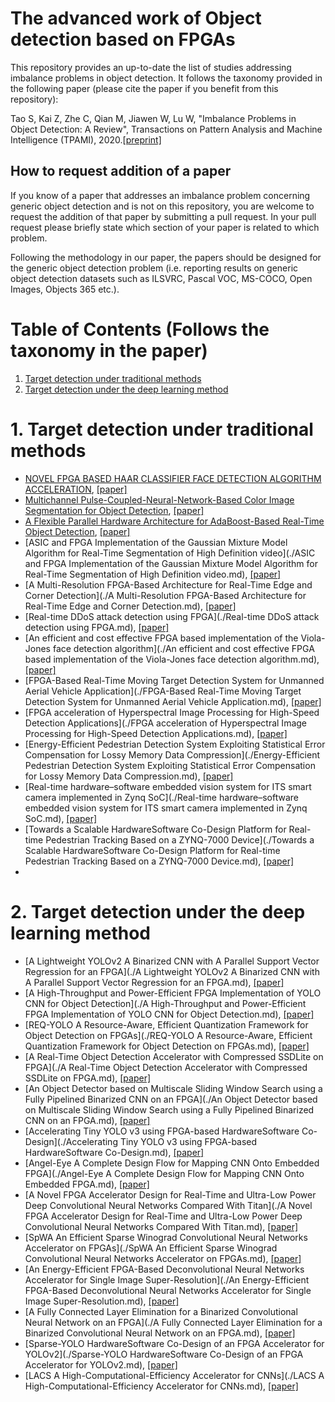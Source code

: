 # The advanced work of Object detection based on FPGAs

This repository provides an up-to-date the list of studies addressing imbalance problems in object detection. It follows the taxonomy provided in the following paper (please cite the paper if you benefit from this repository):

Tao S, Kai Z, Zhe C, Qian M, Jiawen W, Lu W, "Imbalance Problems in Object Detection: A Review", Transactions on Pattern Analysis and Machine Intelligence (TPAMI), 2020.[[preprint\]](https://arxiv.org/abs/1909.00169)

## How to request addition of a paper

If you know of a paper that addresses an imbalance problem concerning generic object detection and is not on this repository, you are welcome to request the addition of that paper by submitting a pull request. In your pull request please briefly state which section of your paper is related to which problem.

Following the methodology in our paper, the papers should be designed for the generic object detection problem (i.e. reporting results on generic object detection datasets such as ILSVRC, Pascal VOC, MS-COCO, Open Images, Objects 365 etc.).

# Table of Contents (Follows the taxonomy in the paper)

1. [Target detection under traditional methods](#1-target-detection-under-traditional-methods)
2. [Target detection under the deep learning method](#2-target-detection-under-the-deep-learning-method)

# 1. Target detection under traditional methods

- [NOVEL FPGA BASED HAAR CLASSIFIER FACE DETECTION ALGORITHM ACCELERATION](https://github.com/vivian13maker/FPGA-based-accelerator-for-object-detection-A-comprehensive-review/blob/main/NOVEL%20FPGA%20BASED%20HAAR%20CLASSIFIER%20FACE%20DETECTION%20ALGORITHM%20ACCELERATION.md#novel-fpga-based-haar-classifier-face-detection-algorithm-acceleration), [[paper]](https://www.researchgate.net/profile/Shih-Lien-Lu/publication/4375375_Novel_FPGA_based_Haar_classifier_face_detection_algorithm_acceleration/links/0fcfd50933e992036b000000/Novel-FPGA-based-Haar-classifier-face-detection-algorithm-acceleration.pdf)
- [Multichannel Pulse-Coupled-Neural-Network-Based Color Image Segmentation for Object Detection](https://github.com/vivian13maker/FPGA-based-accelerator-for-object-detection-A-comprehensive-review/blob/main/Multichannel%20Pulse-Coupled-Neural-Network-Based%20Color%20Image%20Segmentation%20for%20Object%20Detection.md#multichannel-pulse-coupled-neural-network-based-color-image-segmentation-for-object-detection), [[paper]](https://ieeexplore.ieee.org/stamp/stamp.jsp?tp=&arnumber=5991960)
- [A Flexible Parallel Hardware Architecture for AdaBoost-Based Real-Time Object Detection](https://github.com/vivian13maker/FPGA-based-accelerator-for-object-detection-A-comprehensive-review/blob/main/A%20Flexible%20Parallel%20Hardware%20Architecture%20for%20AdaBoost-Based%20Real-Time%20Object%20Detection.md#a-flexible-parallel-hardware-architecture-for-adaboost-based-real-time-object-detection), [[paper]](http://islab.soe.uoguelph.ca/sareibi/TEACHING_dr/ENG6530_RCS_html_dr/outline_W2017/docs/PAPER_REVIEW_dr/2014_dr/GRAD_dr/FPGA_Object_Detection.pdf)
- [ASIC and FPGA Implementation of the Gaussian Mixture Model Algorithm for Real-Time Segmentation of High Definition video](./ASIC and FPGA Implementation of the Gaussian Mixture Model Algorithm for Real-Time Segmentation of High Definition video.md), [[paper]](https://ieeexplore.ieee.org/stamp/stamp.jsp?tp=&arnumber=6481463)
- [A Multi-Resolution FPGA-Based Architecture for Real-Time Edge and Corner Detection](./A Multi-Resolution FPGA-Based Architecture for Real-Time Edge and Corner Detection.md), [[paper]](https://ieeexplore.ieee.org/stamp/stamp.jsp?tp=&arnumber=6532283&tag=1)
- [Real-time DDoS attack detection using FPGA](./Real-time DDoS attack detection using FPGA.md), [[paper]](https://pdf.sciencedirectassets.com/271515/1-s2.0-S0140366417X00145/1-s2.0-S0140366416306442/main.pdf?X-Amz-Security-Token=IQoJb3JpZ2luX2VjEGkaCXVzLWVhc3QtMSJIMEYCIQCSLMW2ICdJDAmE7ivk8QEVK1B2wTePm2AHTqZonAPeLgIhAIZa6fHMW38%2F1xoMPwwCNfR7w1YfT6C7eSFDvkudeuHoKoMECLL%2F%2F%2F%2F%2F%2F%2F%2F%2F%2FwEQBBoMMDU5MDAzNTQ2ODY1IgxPMVpKOnBjEXiNedYq1wNXshw27g8a4bMLA9qXteO3%2FhRAg596opxx4CGJntNGKA3hAI9BJQcv7hHL%2BtSUrP1r7o1L8YoxrlgVy36W5grCtZgI9admqzlKQ5V853meF2RYQTf3F1%2BxRgzQT8bKuzCUv3hZ2inSCooFCZvZBP2KxEw26N1uF%2BCqaes%2FAJzL17mLXJxETWMHt1k6WWPgoFTGg%2BNKv6%2BDn5SOxC8nprGdWICej4AT%2F2ASuZCXeQiDd%2BQVUBZhbEGzuSlq3MHVHjMVKoPWAlY9W%2BNAhvOq6gkqpm3uulLPclNDJRQva2dnZoV9echfiaOOVpe%2BigO%2FA7%2Bkn8WBlEEyf7haAK19QzpbsRTeTZnffoqr9sSnPz57G3NOuOOosB4yNnrfFl5qNOlxxIR%2BwwmwOO3fXG1fA%2BtvqmZEhRKWKvbXFlKny2hzHo1FVvjRb3mphZJ7%2BdQiBqKCUywUgRN7i8JEe6hcUoQ8i3i9f%2BHdhtQyX8ezT0eeqZWzuvehWXMSZuP%2BlT94U3Qi%2BHvep4wHgyt2Y%2BjW%2FMbrJ2gqL%2B%2FDgXttL4zEKpMwygs5%2BU0fnf4QVFodWMc1d7%2BtmZH96PZX%2F3oXkkB4jVdbnVOMdKNJ84YWGI4sPH%2FhnsPo%2Bo1b0DEw6LnliQY6pAETPEIgCUujBm4qwqijluLNsy%2B2nWmdZTMcjqmyumXgthAqXeKAcNRBXwCNT%2FsbVIjUGanegExnmZvWyF%2FXxvxbf4WsfZ1gP%2FIhrn%2Bl%2BiZsZT58wbxCQWvpvqB8Hp%2FDTW0wOm%2BOAV8hKlRASbtlQgJjhgsC7872TOngZ8LAMAa0Ka4D4LqiY5wnBHI%2FOUWdL5Wj7PkkU3WBW%2FwVPfJZBAMDpuhGxA%3D%3D&X-Amz-Algorithm=AWS4-HMAC-SHA256&X-Amz-Date=20210909T020315Z&X-Amz-SignedHeaders=host&X-Amz-Expires=300&X-Amz-Credential=ASIAQ3PHCVTY6K5D6W5T%2F20210909%2Fus-east-1%2Fs3%2Faws4_request&X-Amz-Signature=6ba326170c67d0cf806e84346be264b8ae37585325c4bb04ffd344db7a27f317&hash=d6e5997d7a70d39ba847de55b80049ba545b16a584b1aa48f74ce7db3ef200bb&host=68042c943591013ac2b2430a89b270f6af2c76d8dfd086a07176afe7c76c2c61&pii=S0140366416306442&tid=spdf-983b2b2f-2278-44f0-bd21-df8ce7830c30&sid=2c671d44374b7643bf38a970b0fdad44ae02gxrqa&type=client)
- [An efficient and cost effective FPGA based implementation of the Viola-Jones face detection algorithm](./An efficient and cost effective FPGA based implementation of the Viola-Jones face detection algorithm.md), [[paper]](https://pdf.sciencedirectassets.com/314097/1-s2.0-S2468067217X00023/1-s2.0-S2468067216300116/main.pdf?X-Amz-Security-Token=IQoJb3JpZ2luX2VjEGoaCXVzLWVhc3QtMSJHMEUCIE5EBIH5tFBDpruhO8i9XmBjBqAifNC695wj2qq13AriAiEAsD34KQcopoHXWfj%2BFLFT0gMir45lOOPmIp%2By95re7HMqgwQIs%2F%2F%2F%2F%2F%2F%2F%2F%2F%2F%2FARAEGgwwNTkwMDM1NDY4NjUiDOJCmvfCchbe47Nr8irXA38MLTxkzefosys2pY5uLGkCDUALEBiP4otEQ%2Bt41WhUkDpyd4kfywiYV6BDsZl2mVcdUYHxXacYveCzPO18I0g6bOfqAufPBf%2BjXxopM4yQNyF71%2FHLs1BICSAH1yG2t9DCidTwxoUyp%2FdQsE37u8dmL%2Bz2j3nzCCKa4nd4O9FR9DCNZ%2B5ThWkP5SpodUOLm7xkJmyx19JrxJZsmdgboEhIOEZhrnfqziUxkGCyEiojL4ArjkmKelVAbt0ZDFqCgqx5%2FBIl2pAFXLVSl3SG%2BrVZU6%2B6Z%2FwD5N%2BkMZqzYue6DVhpaGeiSVgmz40primpFWtEMf%2B59g1T%2FVpcasSvaySJabl5%2FT%2FZJ0j%2BkDoAMvzi1%2F%2BO1%2FP0aE2sVTxX6vGWQUxUCs1F05TuOafVW2Q9VWErx8gfkWIMv55VgDDwm0TVj%2F%2BOkwaV6t9vxlNFo%2F5qnbVBn4OYESPopPptDMssdzCKrEdQTwKW0c%2FjAzxav4Q02Zi0lI71n1zV5nd01tWyVKwnIrSLMer6Db4daY6ffOR48C6%2FVLK1ZIUnFzz8fIzAC5YpuiqoGeh29fWrNzYeeFO1odNlDtRf%2BK%2BzjsIHiBTlYyyEEv1gWSsCVmGaI1i2dpFqqKNc2jD3yuWJBjqlAZhL8wYQe66y%2BXk4ZDcDZwZmSo663%2FpAJkee7y5IkBTnMgzk%2BnowQ1eN5FcldfhGCnqrlrECnJaHeC4AtEDqTJkQ9%2FafhAHlJQ1fZsCixQ7VV1eWvvBMIYThxPxxsHtwy8F5KgUIuRg4%2FCxb%2BB4yW9kkWRhoCt4ZfXUXP1SyxsWv9%2BEDEqrf9RRBPYL%2FsoJ2KEi1yxhpGr%2BZndjRzGoHTy53GoiKaA%3D%3D&X-Amz-Algorithm=AWS4-HMAC-SHA256&X-Amz-Date=20210909T023825Z&X-Amz-SignedHeaders=host&X-Amz-Expires=300&X-Amz-Credential=ASIAQ3PHCVTY2NM6UE5W%2F20210909%2Fus-east-1%2Fs3%2Faws4_request&X-Amz-Signature=a4ddde73aa8fddf9daae5ec175d42c652bf742884be015e61f1ff575cab66ef9&hash=6c4a59010d0ac2568cb706a032f86271c5a36354b06ae2d247418431d090ae4f&host=68042c943591013ac2b2430a89b270f6af2c76d8dfd086a07176afe7c76c2c61&pii=S2468067216300116&tid=spdf-86fbbb1d-f217-49bb-9677-ca0674a1d641&sid=2c671d44374b7643bf38a970b0fdad44ae02gxrqa&type=client)
- [FPGA-Based Real-Time Moving Target Detection System for Unmanned Aerial Vehicle Application](./FPGA-Based Real-Time Moving Target Detection System for Unmanned Aerial Vehicle Application.md), [[paper]](https://downloads.hindawi.com/journals/ijrc/2016/8457908.pdf)
- [FPGA acceleration of Hyperspectral Image Processing for High-Speed Detection Applications](./FPGA acceleration of Hyperspectral Image Processing for High-Speed Detection Applications.md), [[paper]](https://ieeexplore.ieee.org/stamp/stamp.jsp?tp=&arnumber=8050773)
- [Energy-Efficient Pedestrian Detection System Exploiting Statistical Error Compensation for Lossy Memory Data Compression](./Energy-Efficient Pedestrian Detection System Exploiting Statistical Error Compensation for Lossy Memory Data Compression.md), [[paper]](https://ieeexplore.ieee.org/stamp/stamp.jsp?tp=&arnumber=8310932)
- [Real-time hardware–software embedded vision system for ITS smart camera implemented in Zynq SoC](./Real-time hardware–software embedded vision system for ITS smart camera implemented in Zynq SoC.md), [[paper]](https://link.springer.com/content/pdf/10.1007/s11554-016-0588-9.pdf)
- [Towards a Scalable HardwareSoftware Co-Design Platform for Real-time Pedestrian Tracking Based on a ZYNQ-7000 Device](./Towards a Scalable HardwareSoftware Co-Design Platform for Real-time Pedestrian Tracking Based on a ZYNQ-7000 Device.md), [[paper]](https://ieeexplore.ieee.org/stamp/stamp.jsp?tp=&arnumber=8307853)
- 

# 2. Target detection under the deep learning method

- [A Lightweight YOLOv2 A Binarized CNN with A Parallel Support Vector Regression for an FPGA](./A Lightweight YOLOv2 A Binarized CNN with A Parallel Support Vector Regression for an FPGA.md), [[paper]](https://dl.acm.org/doi/pdf/10.1145/3174243.3174266)
- [A High-Throughput and Power-Efficient FPGA Implementation of YOLO CNN for Object Detection](./A High-Throughput and Power-Efficient FPGA Implementation of YOLO CNN for Object Detection.md), [[paper]](https://ieeexplore.ieee.org/stamp/stamp.jsp?tp=&arnumber=8678682)
- [REQ-YOLO A Resource-Aware, Efficient Quantization Framework for Object Detection on FPGAs](./REQ-YOLO A Resource-Aware, Efficient Quantization Framework for Object Detection on FPGAs.md), [[paper]](https://arxiv.org/pdf/1909.13396.pdf)
- [A Real-Time Object Detection Accelerator with Compressed SSDLite on FPGA](./A Real-Time Object Detection Accelerator with Compressed SSDLite on FPGA.md), [[paper]](https://ieeexplore.ieee.org/stamp/stamp.jsp?tp=&arnumber=8742299)
- [An Object Detector based on Multiscale Sliding Window Search using a Fully Pipelined Binarized CNN on an FPGA](./An Object Detector based on Multiscale Sliding Window Search using a Fully Pipelined Binarized CNN on an FPGA.md), [[paper]](https://ieeexplore.ieee.org/stamp/stamp.jsp?tp=&arnumber=8280135)
- [Accelerating Tiny YOLO v3 using FPGA-based HardwareSoftware Co-Design](./Accelerating Tiny YOLO v3 using FPGA-based HardwareSoftware Co-Design.md), [[paper]](https://ieeexplore.ieee.org/stamp/stamp.jsp?tp=&arnumber=9180843)
- [Angel-Eye A Complete Design Flow for Mapping CNN Onto Embedded FPGA](./Angel-Eye A Complete Design Flow for Mapping CNN Onto Embedded FPGA.md), [[paper]](https://ieeexplore.ieee.org/stamp/stamp.jsp?tp=&arnumber=7930521)
- [A Novel FPGA Accelerator Design for Real-Time and Ultra-Low Power Deep Convolutional Neural Networks Compared With Titan](./A Novel FPGA Accelerator Design for Real-Time and Ultra-Low Power Deep Convolutional Neural Networks Compared With Titan.md), [[paper]](https://ieeexplore.ieee.org/stamp/stamp.jsp?tp=&arnumber=9108269)
- [SpWA An Efficient Sparse Winograd Convolutional Neural Networks Accelerator on FPGAs](./SpWA An Efficient Sparse Winograd Convolutional Neural Networks Accelerator on FPGAs.md), [[paper]](https://ieeexplore.ieee.org/stamp/stamp.jsp?tp=&arnumber=8465842)
- [An Energy-Efficient FPGA-Based Deconvolutional Neural Networks Accelerator for Single Image Super-Resolution](./An Energy-Efficient FPGA-Based Deconvolutional Neural Networks Accelerator for Single Image Super-Resolution.md), [[paper]](https://ieeexplore.ieee.org/stamp/stamp.jsp?tp=&arnumber=8584497)
- [A Fully Connected Layer Elimination for a Binarized Convolutional Neural Network on an FPGA](./A Fully Connected Layer Elimination for a Binarized Convolutional Neural Network on an FPGA.md), [[paper]](https://ieeexplore.ieee.org/stamp/stamp.jsp?tp=&arnumber=8056771)
- [Sparse-YOLO HardwareSoftware Co-Design of an FPGA Accelerator for YOLOv2](./Sparse-YOLO HardwareSoftware Co-Design of an FPGA Accelerator for YOLOv2.md), [[paper]](https://ieeexplore.ieee.org/stamp/stamp.jsp?tp=&arnumber=9122495)
- [LACS A High-Computational-Efficiency Accelerator for CNNs](./LACS A High-Computational-Efficiency Accelerator for CNNs.md), [[paper]](https://ieeexplore.ieee.org/stamp/stamp.jsp?tp=&arnumber=8944026)

